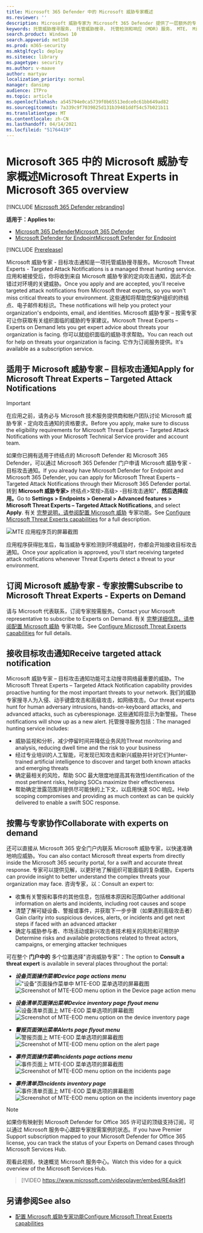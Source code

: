 ```yaml
---
title: Microsoft 365 Defender 中的 Microsoft 威胁专家概述
ms.reviewer: ''
description: Microsoft 威胁专家为 Microsoft 365 Defender 提供了一层额外的专业技能。
keywords: 托管威胁搜寻服务， 托管威胁搜寻， 托管检测和响应 (MDR) 服务， MTE， Microsoft 威胁专家
search.product: Windows 10
search.appverid: met150
ms.prod: m365-security
ms.mktglfcycl: deploy
ms.sitesec: library
ms.pagetype: security
ms.author: v-maave
author: martyav
localization_priority: normal
manager: dansimp
audience: ITPro
ms.topic: article
ms.openlocfilehash: a545794e0ca5739f0b65513edce0c61bb649ad82
ms.sourcegitcommit: 7a339c9f7039825d131b39481ddf54c57b021b11
ms.translationtype: MT
ms.contentlocale: zh-CN
ms.lasthandoff: 04/14/2021
ms.locfileid: "51764419"
---
```

# <a name="microsoft-threat-experts-in-microsoft-365-overview"></a><span data-ttu-id="15fd3-104">Microsoft 365 中的 Microsoft 威胁专家概述</span><span class="sxs-lookup"><span data-stu-id="15fd3-104">Microsoft Threat Experts in Microsoft 365 overview</span></span>

[!INCLUDE [Microsoft 365 Defender rebranding](../includes/microsoft-defender.md)]

<span data-ttu-id="15fd3-105">**适用于：**</span><span class="sxs-lookup"><span data-stu-id="15fd3-105">**Applies to:**</span></span>

- [<span data-ttu-id="15fd3-106">Microsoft 365 Defender</span><span class="sxs-lookup"><span data-stu-id="15fd3-106">Microsoft 365 Defender</span></span>](https://go.microsoft.com/fwlink/?linkid=2118804)
- [<span data-ttu-id="15fd3-107">Microsoft Defender for Endpoint</span><span class="sxs-lookup"><span data-stu-id="15fd3-107">Microsoft Defender for Endpoint</span></span>](https://go.microsoft.com/fwlink/p/?linkid=2154037)

[!INCLUDE [Prerelease](../includes/prerelease.md)]

<span data-ttu-id="15fd3-108">Microsoft 威胁专家 - 目标攻击通知是一项托管威胁搜寻服务。</span><span class="sxs-lookup"><span data-stu-id="15fd3-108">Microsoft Threat Experts - Targeted Attack Notifications is a managed threat hunting service.</span></span> <span data-ttu-id="15fd3-109">应用和被接受后，你将收到来自 Microsoft 威胁专家的定向攻击通知，因此不会错过对环境的关键威胁。</span><span class="sxs-lookup"><span data-stu-id="15fd3-109">Once you apply and are accepted, you'll receive targeted attack notifications from Microsoft threat experts, so you won't miss critical threats to your environment.</span></span> <span data-ttu-id="15fd3-110">这些通知将帮助您保护组织的终结点、电子邮件和标识。</span><span class="sxs-lookup"><span data-stu-id="15fd3-110">These notifications will help you protect your organization's endpoints, email, and identities.</span></span>
<span data-ttu-id="15fd3-111">Microsoft 威胁专家 – 按需专家可让你获取有关组织面临的威胁的专家建议。</span><span class="sxs-lookup"><span data-stu-id="15fd3-111">Microsoft Threat Experts – Experts on Demand lets you get expert advice about threats your organization is facing.</span></span> <span data-ttu-id="15fd3-112">你可以就组织面临的威胁寻求帮助。</span><span class="sxs-lookup"><span data-stu-id="15fd3-112">You can reach out for help on threats your organization is facing.</span></span> <span data-ttu-id="15fd3-113">它作为订阅服务提供。</span><span class="sxs-lookup"><span data-stu-id="15fd3-113">It's available as a subscription service.</span></span>

## <a name="apply-for-microsoft-threat-experts--targeted-attack-notifications"></a><span data-ttu-id="15fd3-114">适用于 Microsoft 威胁专家 – 目标攻击通知</span><span class="sxs-lookup"><span data-stu-id="15fd3-114">Apply for Microsoft Threat Experts – Targeted Attack Notifications</span></span>

> [!IMPORTANT]
> <span data-ttu-id="15fd3-115">在应用之前，请务必与 Microsoft 技术服务提供商和帐户团队讨论 Microsoft 威胁专家 - 定向攻击通知的资格要求。</span><span class="sxs-lookup"><span data-stu-id="15fd3-115">Before you apply, make sure to discuss the eligibility requirements for Microsoft Threat Experts – Targeted Attack Notifications  with your Microsoft Technical Service provider and account team.</span></span>

<span data-ttu-id="15fd3-116">如果你已拥有适用于终结点的 Microsoft Defender 和 Microsoft 365 Defender，可以通过 Microsoft 365 Defender 门户申请 Microsoft 威胁专家 - 目标攻击通知。</span><span class="sxs-lookup"><span data-stu-id="15fd3-116">If you already have Microsoft Defender for Endpoint and Microsoft 365 Defender, you can apply for Microsoft Threat Experts – Targeted Attack Notifications through their Microsoft 365 Defender portal.</span></span> <span data-ttu-id="15fd3-117">转到 **Microsoft 威胁专家>** 终结点>常规>高级> -目标攻击通知"，**然后选择应用。**</span><span class="sxs-lookup"><span data-stu-id="15fd3-117">Go to **Settings > Endpoints > General > Advanced features > Microsoft Threat Experts – Targeted Attack Notifications**, and select **Apply**.</span></span> <span data-ttu-id="15fd3-118">有关 [完整说明，请参阅配置 Microsoft 威胁](./configure-microsoft-threat-experts.md) 专家功能。</span><span class="sxs-lookup"><span data-stu-id="15fd3-118">See [Configure Microsoft Threat Experts capabilities](./configure-microsoft-threat-experts.md) for a full description.</span></span>

![MTE 应用程序页的屏幕截图](../../media/mte/mte-collaboratewithmte.png)

<span data-ttu-id="15fd3-120">应用程序获得批准后，每当威胁专家检测到环境威胁时，你都会开始接收目标攻击通知。</span><span class="sxs-lookup"><span data-stu-id="15fd3-120">Once your application is approved, you'll start receiving targeted attack notifications whenever Threat Experts detect a threat to your environment.</span></span>

## <a name="subscribe-to-microsoft-threat-experts---experts-on-demand"></a><span data-ttu-id="15fd3-121">订阅 Microsoft 威胁专家 - 专家按需</span><span class="sxs-lookup"><span data-stu-id="15fd3-121">Subscribe to Microsoft Threat Experts - Experts on Demand</span></span>

<span data-ttu-id="15fd3-122">请与 Microsoft 代表联系，订阅专家按需服务。</span><span class="sxs-lookup"><span data-stu-id="15fd3-122">Contact your Microsoft representative to subscribe to Experts on Demand.</span></span>  <span data-ttu-id="15fd3-123">有关 [完整详细信息，请参阅配置 Microsoft 威胁](./configure-microsoft-threat-experts.md) 专家功能。</span><span class="sxs-lookup"><span data-stu-id="15fd3-123">See [Configure Microsoft Threat Experts capabilities](./configure-microsoft-threat-experts.md) for full details.</span></span>

## <a name="receive-targeted-attack-notification"></a><span data-ttu-id="15fd3-124">接收目标攻击通知</span><span class="sxs-lookup"><span data-stu-id="15fd3-124">Receive targeted attack notification</span></span>

<span data-ttu-id="15fd3-125">Microsoft 威胁专家 – 目标攻击通知功能可主动搜寻网络最重要的威胁。</span><span class="sxs-lookup"><span data-stu-id="15fd3-125">The Microsoft Threat Experts – Targeted Attack Notification capability provides proactive hunting for the most important threats to your network.</span></span> <span data-ttu-id="15fd3-126">我们的威胁专家搜寻人为入侵、动手键盘攻击和高级攻击，如网络攻击。</span><span class="sxs-lookup"><span data-stu-id="15fd3-126">Our threat experts hunt for human adversary intrusions, hands-on-keyboard attacks, and advanced attacks, such as cyberespionage.</span></span> <span data-ttu-id="15fd3-127">这些通知将显示为新警报。</span><span class="sxs-lookup"><span data-stu-id="15fd3-127">These notifications will show up as a new alert.</span></span> <span data-ttu-id="15fd3-128">托管搜寻服务包括：</span><span class="sxs-lookup"><span data-stu-id="15fd3-128">The managed hunting service includes:</span></span>

- <span data-ttu-id="15fd3-129">威胁监视和分析，减少停留时间并降低业务风险</span><span class="sxs-lookup"><span data-stu-id="15fd3-129">Threat monitoring and analysis, reducing dwell time and the risk to your business</span></span>
- <span data-ttu-id="15fd3-130">经过专业培训的人工智能，可发现已知攻击和新兴威胁并针对它们</span><span class="sxs-lookup"><span data-stu-id="15fd3-130">Hunter-trained artificial intelligence to discover and target both known attacks and emerging threats</span></span>
- <span data-ttu-id="15fd3-131">确定最相关的风险，帮助 SOC 最大限度地提高其有效性</span><span class="sxs-lookup"><span data-stu-id="15fd3-131">Identification of the most pertinent risks, helping SOCs maximize their effectiveness</span></span>
- <span data-ttu-id="15fd3-132">帮助确定泄露范围并提供尽可能快的上下文，以启用快速 SOC 响应。</span><span class="sxs-lookup"><span data-stu-id="15fd3-132">Help scoping compromises and providing as much context as can be quickly delivered to enable a swift SOC response.</span></span>

## <a name="collaborate-with-experts-on-demand"></a><span data-ttu-id="15fd3-133">按需与专家协作</span><span class="sxs-lookup"><span data-stu-id="15fd3-133">Collaborate with experts on demand</span></span>

<span data-ttu-id="15fd3-134">还可以直接从 Microsoft 365 安全门户内联系 Microsoft 威胁专家，以快速准确地响应威胁。</span><span class="sxs-lookup"><span data-stu-id="15fd3-134">You can also contact Microsoft threat experts from directly inside the Microsoft 365 security portal, for a swift and accurate threat response.</span></span>  <span data-ttu-id="15fd3-135">专家可以提供见解，以更好地了解组织可能面临的复杂威胁。</span><span class="sxs-lookup"><span data-stu-id="15fd3-135">Experts can provide insight to better understand the complex threats your organization may face.</span></span>  <span data-ttu-id="15fd3-136">咨询专家，以：</span><span class="sxs-lookup"><span data-stu-id="15fd3-136">Consult an expert to:</span></span>

- <span data-ttu-id="15fd3-137">收集有关警报和事件的其他信息，包括根本原因和范围</span><span class="sxs-lookup"><span data-stu-id="15fd3-137">Gather additional information on alerts and incidents, including root causes and scope</span></span>
- <span data-ttu-id="15fd3-138">清楚了解可疑设备、警报或事件，并获取下一步步骤（如果遇到高级攻击者）</span><span class="sxs-lookup"><span data-stu-id="15fd3-138">Gain clarity into suspicious devices, alerts, or incidents and get next steps if faced with an advanced attacker</span></span>
- <span data-ttu-id="15fd3-139">确定与威胁参与者、市场活动或新兴攻击者技术相关的风险和可用防护</span><span class="sxs-lookup"><span data-stu-id="15fd3-139">Determine risks and available protections related to threat actors, campaigns, or emerging attacker techniques</span></span>

<span data-ttu-id="15fd3-140">可在整个 **门户中的** 多个位置选择"咨询威胁专家"：</span><span class="sxs-lookup"><span data-stu-id="15fd3-140">The option to **Consult a threat expert** is available in several places throughout the portal:</span></span>

- <span data-ttu-id="15fd3-141"><i>**设备页面操作菜单**</i></span><span class="sxs-lookup"><span data-stu-id="15fd3-141"><i>**Device page actions menu**</i></span></span><BR>
<span data-ttu-id="15fd3-142">!["设备"页面操作菜单中 MTE-EOD 菜单选项的屏幕截图](../../media/mte/device-actions-mte-highlighted.png)</span><span class="sxs-lookup"><span data-stu-id="15fd3-142">![Screenshot of MTE-EOD menu option in the Device page action menu](../../media/mte/device-actions-mte-highlighted.png)</span></span>

- <span data-ttu-id="15fd3-143"><i>**设备清单页面弹出菜单**</i></span><span class="sxs-lookup"><span data-stu-id="15fd3-143"><i>**Device inventory page flyout menu**</i></span></span><BR>
<span data-ttu-id="15fd3-144">![设备清单页面上 MTE-EOD 菜单选项的屏幕截图](../../media/mte/device-inventory-mte-highlighted.png)</span><span class="sxs-lookup"><span data-stu-id="15fd3-144">![Screenshot of MTE-EOD menu option on the device inventory page](../../media/mte/device-inventory-mte-highlighted.png)</span></span>

- <span data-ttu-id="15fd3-145"><i>**警报页面弹出菜单**</i></span><span class="sxs-lookup"><span data-stu-id="15fd3-145"><i>**Alerts page flyout menu**</i></span></span><BR>
<span data-ttu-id="15fd3-146">![警报页面上 MTE-EOD 菜单选项的屏幕截图](../../media/mte/alerts-actions-mte-highlighted.png)</span><span class="sxs-lookup"><span data-stu-id="15fd3-146">![Screenshot of MTE-EOD menu option on the alert page](../../media/mte/alerts-actions-mte-highlighted.png)</span></span>

- <span data-ttu-id="15fd3-147"><i>**事件页面操作菜单**</i></span><span class="sxs-lookup"><span data-stu-id="15fd3-147"><i>**Incidents page actions menu**</i></span></span><BR>
<span data-ttu-id="15fd3-148">![事件页面上 MTE-EOD 菜单选项的屏幕截图](../../media/mte/incidents-action-mte-highlighted.png)</span><span class="sxs-lookup"><span data-stu-id="15fd3-148">![Screenshot of MTE-EOD menu option on the incidents page](../../media/mte/incidents-action-mte-highlighted.png)</span></span>

- <span data-ttu-id="15fd3-149"><i>**事件清单页**</i></span><span class="sxs-lookup"><span data-stu-id="15fd3-149"><i>**Incidents inventory page**</i></span></span><BR>
<span data-ttu-id="15fd3-150">![事件清单页面上 MTE-EOD 菜单选项的屏幕截图](../../media/mte/incidents-inventory-mte-highlighted.png)</span><span class="sxs-lookup"><span data-stu-id="15fd3-150">![Screenshot of MTE-EOD menu option on the incidents inventory page](../../media/mte/incidents-inventory-mte-highlighted.png)</span></span>

> [!NOTE]
> <span data-ttu-id="15fd3-151">如果你有映射到 Microsoft Defender for Office 365 许可证的顶级支持订阅，可以通过 Microsoft 服务中心跟踪专家按需案例的状态。</span><span class="sxs-lookup"><span data-stu-id="15fd3-151">If you have Premier Support subscription mapped to your Microsoft Defender for Office 365 license, you can track the status of your Experts on Demand cases through Microsoft Services Hub.</span></span>

<span data-ttu-id="15fd3-152">观看此视频，快速概览 Microsoft 服务中心。</span><span class="sxs-lookup"><span data-stu-id="15fd3-152">Watch this video for a quick overview of the Microsoft Services Hub.</span></span>

> [!VIDEO https://www.microsoft.com/videoplayer/embed/RE4pk9f]

## <a name="see-also"></a><span data-ttu-id="15fd3-153">另请参阅</span><span class="sxs-lookup"><span data-stu-id="15fd3-153">See also</span></span>

- [<span data-ttu-id="15fd3-154">配置 Microsoft 威胁专家功能</span><span class="sxs-lookup"><span data-stu-id="15fd3-154">Configure Microsoft Threat Experts capabilities</span></span>](./configure-microsoft-threat-experts.md)

